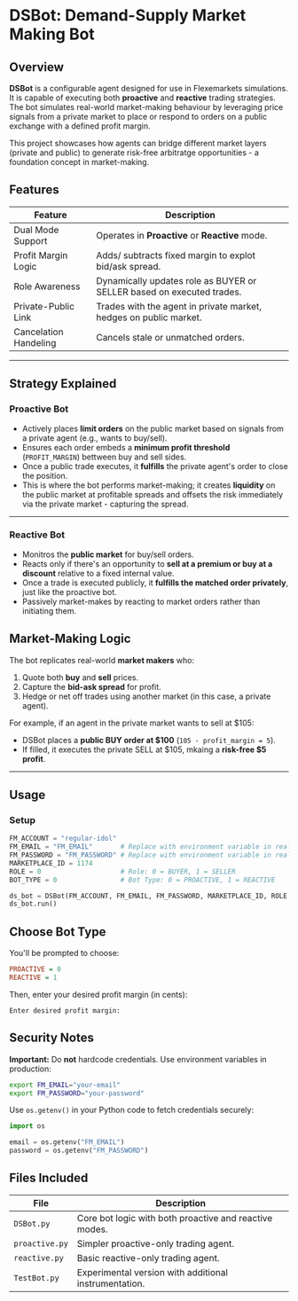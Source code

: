 # DSBot: Demand-Supply Market Making Bot

## Overview

**DSBot** is a configurable agent designed for use in Flexemarkets simulations. It is capable of executing both **proactive** and **reactive** trading strategies. The bot simulates real-world market-making behaviour by leveraging price signals from a private market to place or respond to orders on a public exchange with a defined profit margin.

This project showcases how agents can bridge different market layers (private and public) to generate risk-free arbitratge opportunities - a foundation concept in market-making.

## Features
| Feature               | Description                                                             |
|-----------------------|-----------------------------------------------------------------------|
| Dual Mode Support     | Operates in **Proactive** or **Reactive** mode.                       |
| Profit Margin Logic   | Adds/ subtracts fixed margin to explot bid/ask spread.                |
| Role Awareness        | Dynamically updates role as BUYER or SELLER based on executed trades. |
| Private-Public Link   | Trades with the agent in private market, hedges on public market.     |
| Cancelation Handeling | Cancels stale or unmatched orders.                                    |

---

## Strategy Explained
### **Proactive Bot**
- Actively places **limit orders** on the public market based on signals from a private agent (e.g., wants to buy/sell).
- Ensures each order embeds a **minimum profit threshold** (`PROFIT_MARGIN`) bettween buy and sell sides.
- Once a public trade executes, it **fulfills** the private agent's order to close the position.
- This is where the bot performs market-making; it creates **liquidity** on the public market at profitable spreads and offsets the risk immediately via the private market - capturing the spread.

---

### **Reactive Bot**
- Monitros the **public market** for buy/sell orders.
- Reacts only if there's an opportunity to **sell at a premium or buy at a discount** relative to a fixed internal value.
- Once a trade is executed publicly, it **fulfills the matched order privately**, just like the proactive bot.
- Passively market-makes by reacting to market orders rather than initiating them.

## Market-Making Logic
The bot replicates real-world **market makers** who:
1. Quote both **buy** and **sell** prices.
2. Capture the **bid-ask spread** for profit.
3. Hedge or net off trades using another market (in this case, a private agent).

For example, if an agent in the private market wants to sell at $105:
- DSBot places a **public BUY order at $100** (`105 - profit_margin = 5`).
- If filled, it executes the private SELL at $105, mkaing a **risk-free $5 profit**.

---
## Usage
### Setup
```python
FM_ACCOUNT = "regular-idol"
FM_EMAIL = "FM_EMAIL"       # Replace with environment variable in real use.
FM_PASSWORD = "FM_PASSWORD" # Replace with environment variable in real use.
MARKETPLACE_ID = 1174
ROLE = 0                    # Role: 0 = BUYER, 1 = SELLER
BOT_TYPE = 0                # Bot Type: 0 = PROACTIVE, 1 = REACTIVE

ds_bot = DSBot(FM_ACCOUNT, FM_EMAIL, FM_PASSWORD, MARKETPLACE_ID, ROLE, BOT_TYPE)
ds_bot.run()
```
## Choose Bot Type
You'll be prompted to choose:

```ini
PROACTIVE = 0
REACTIVE = 1
```
Then, enter your desired profit margin (in cents):
```text
Enter desired profit margin:
```
## Security Notes
**Important:**
Do **not** hardcode credentials. Use environment variables in production:

```bash
export FM_EMAIL="your-email"
export FM_PASSWORD="your-password"
```
Use ```os.getenv()``` in your Python code to fetch credentials securely:
```python
import os

email = os.getenv("FM_EMAIL")
password = os.getenv("FM_PASSWORD")
```
## Files Included
| File           | Description                                            |
|----------------|--------------------------------------------------------|
| `DSBot.py`     | Core bot logic with both proactive and reactive modes. |
| `proactive.py` | Simpler proactive-only trading agent.                  |
| `reactive.py`  | Basic reactive-only trading agent.                     |
| `TestBot.py`   | Experimental version with additional instrumentation.  |
